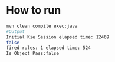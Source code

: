 # How to run
```bash
mvn clean compile exec:java
#Output
Initial Kie Session elapsed time: 12469 
false
fired rules: 1 elapsed time: 524 
Is Object Pass:false
```
